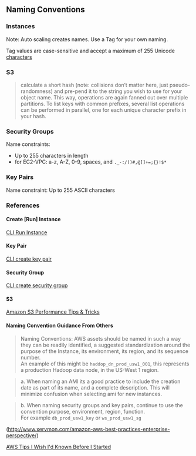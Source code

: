 ## Naming Conventions
### Instances
Note: Auto scaling creates names. Use a Tag for your own naming.

Tag values are case-sensitive and accept a maximum of 255 Unicode [characters](http://docs.aws.amazon.com/cli/latest/reference/ec2/run-instances.html)
### S3
> calculate a short hash (note: collisions don’t matter here, just pseudo-randomness) and 
> pre-pend it to the string you wish to use for your object name. 
> This way, operations are again fanned out over multiple partitions. To list keys with common prefixes, 
> several list operations can be performed in parallel, one for each unique character prefix in your hash.

### Security Groups
Name constraints:
* Up to 255 characters in length
* for EC2-VPC: a-z, A-Z, 0-9, spaces, and `._-:/()#,@[]+=;{}!$*`

### Key Pairs
Name constraint: Up to 255 ASCII characters

### References
#### Create [Run] Instance
[CLI Run Instance](http://docs.aws.amazon.com/cli/latest/reference/ec2/run-instances.html)
#### Key Pair
[CLI create key pair](http://docs.aws.amazon.com/cli/latest/reference/ec2/create-key-pair.html)
#### Security Group
[CLI create security group](http://docs.aws.amazon.com/cli/latest/reference/ec2/create-security-group.html)
#### S3
[Amazon S3 Performance Tips & Tricks](https://aws.amazon.com/blogs/aws/amazon-s3-performance-tips-tricks-seattle-hiring-event/)

#### Naming Convention Guidance From Others
> Naming Conventions: AWS assets should be named in such a way they can be readily identified, 
> a suggested standardization around the purpose of the Instance, its environment, its region, and its sequence number.  
> An example of this might be `haddop_dn_prod_usw1_001`, this represents a production Hadoop data node, in the US-West 1 region.

> a. When naming an AMI its a good practice to include the creation date as part of its name, and a complete description. 
>This will minimize confusion when selecting ami for new instances.

> b. When naming security groups and key pairs, continue to use the convention purpose, environment, region, function.  
> For example `db_prod_usw1_key` or `ws_prod_usw1_sg`

(http://www.xervmon.com/amazon-aws-best-practices-enterprise-perspective/)

[AWS Tips I Wish I'd Known Before I Started](https://wblinks.com/notes/aws-tips-i-wish-id-known-before-i-started/)

